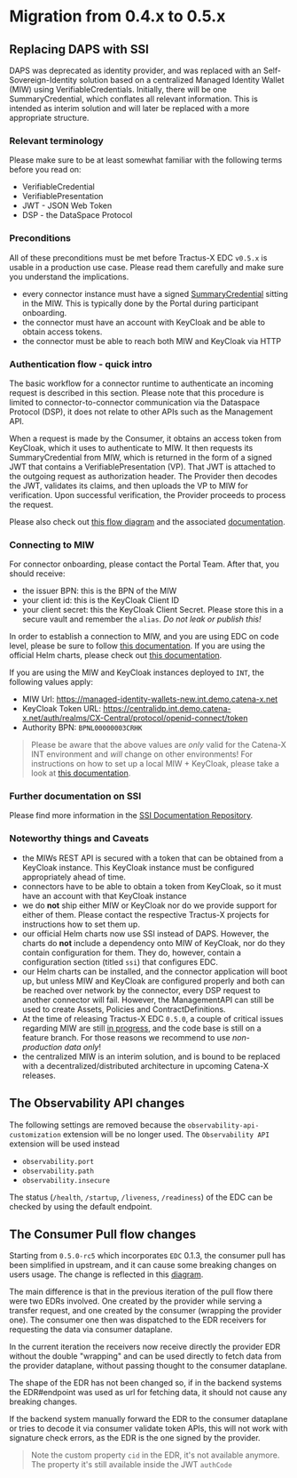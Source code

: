 # Migration from 0.4.x to 0.5.x

## Replacing DAPS with SSI

DAPS was deprecated as identity provider, and was replaced with an Self-Sovereign-Identity solution based on a
centralized Managed Identity Wallet (MIW) using VerifiableCredentials. Initially, there will be one SummaryCredential,
which conflates all relevant information. This is intended as interim solution and will later be replaced with a more
appropriate structure.

### Relevant terminology

Please make sure to be at least somewhat familiar with the following terms before you read on:

- VerifiableCredential
- VerifiablePresentation
- JWT - JSON Web Token
- DSP - the DataSpace Protocol

### Preconditions

All of these preconditions must be met before Tractus-X EDC `v0.5.x` is usable in a production use case. Please read
them carefully and make sure you understand the implications.

- every connector instance must have a
  signed [SummaryCredential](https://github.com/eclipse-tractusx/ssi-docu/tree/main/docs/credentials/summary) sitting in
  the MIW. This is typically done by the Portal during participant onboarding.
- the connector must have an account with KeyCloak and be able to obtain access tokens.
- the connector must be able to reach both MIW and KeyCloak via HTTP

### Authentication flow - quick intro

The basic workflow for a connector runtime to authenticate an incoming request is described in this section. Please note
that this procedure is limited to connector-to-connector communication via the Dataspace Protocol (DSP), it does not
relate to other APIs such as the Management API.

When a request is made by the Consumer, it obtains an access token from KeyCloak, which it uses to authenticate to MIW.
It then requests its SummaryCredential from MIW, which is returned in the form of a signed JWT that contains a
VerifiablePresentation (VP). That JWT is attached to the outgoing request as authorization header.
The Provider then decodes the JWT, validates its claims, and then uploads the VP to MIW for verification. Upon
successful verification, the Provider proceeds to process the request.

Please also check
out [this flow diagram](https://github.com/eclipse-tractusx/ssi-docu/blob/main/docs/architecture/cx-3-2/flow.svg) and
the associated [documentation](https://github.com/eclipse-tractusx/ssi-docu/tree/main/docs/architecture/cx-3-2).

### Connecting to MIW

For connector onboarding, please contact the Portal Team. After that, you should receive:

- the issuer BPN: this is the BPN of the MIW
- your client id: this is the KeyCloak Client ID
- your client secret: this the KeyCloak Client Secret. Please store this in a secure vault and remember the `alias`.
  *Do not leak or publish this!*

In order to establish a connection to MIW, and you are using EDC on code level, please be sure to
follow [this documentation](https://github.com/eclipse-tractusx/tractusx-edc/tree/main/edc-extensions/ssi/ssi-miw-credential-client).
If you are using the official Helm charts, please check
out [this documentation](https://github.com/eclipse-tractusx/tractusx-edc/blob/main/charts/tractusx-connector/README.md).

If you are using the MIW and KeyCloak instances deployed to `INT`, the following values apply:

- MIW Url: https://managed-identity-wallets-new.int.demo.catena-x.net
- KeyCloak Token URL: https://centralidp.int.demo.catena-x.net/auth/realms/CX-Central/protocol/openid-connect/token
- Authority BPN: `BPNL00000003CRHK`

> Please be aware that the above values are *only* valid for the Catena-X INT environment and *will* change on other
> environments! For instructions on how to set up a local MIW + KeyCloak, please take a look
> at [this documentation](https://github.com/eclipse-tractusx/managed-identity-wallet/blob/features/java-did-web/README.md).

### Further documentation on SSI

Please find more information in
the [SSI Documentation Repository](https://github.com/eclipse-tractusx/ssi-docu/tree/main/docs/architecture/cx-3-2).

### Noteworthy things and Caveats

- the MIWs REST API is secured with a token that can be obtained from a KeyCloak instance. This KeyCloak instance must
  be configured appropriately ahead of time.
- connectors have to be able to obtain a token from KeyCloak, so it must have an account with that KeyCloak instance
- we do **not** ship either MIW or KeyCloak nor do we provide support for either of them. Please contact the respective
  Tractus-X projects for instructions how to set them up.
- our official Helm charts now use SSI instead of DAPS. However, the charts do **not** include a dependency onto MIW of
  KeyCloak, nor do they contain configuration for them. They do, however, contain a configuration section (titled `ssi`)
  that configures EDC.
- our Helm charts can be installed, and the connector application will boot up, but unless MIW and KeyCloak are
  configured properly and both can be reached over network by the connector, every DSP request to another connector will
  fail. However, the ManagementAPI can still be used to create Assets, Policies and ContractDefinitions.
- At the time of releasing Tractus-X EDC `0.5.0`, a couple of critical issues regarding MIW are
  still [in progress](https://jira.catena-x.net/projects/CGD/issues/CGD-291), and the code base is still on a feature
  branch. For those reasons we recommend to use *non-production data only*!
- the centralized MIW is an interim solution, and is bound to be replaced with a decentralized/distributed architecture
  in upcoming Catena-X releases.

## The Observability API changes

The following settings are removed because the `observability-api-customization` extension will be no longer used.
The `Observability API` extension will be used instead

- `observability.port`
- `observability.path`
- `observability.insecure`

The status (`/health`, `/startup`, `/liveness`, `/readiness`) of the EDC can be checked by using the default endpoint.

## The Consumer Pull flow changes

Starting from `0.5.0-rc5` which incorporates `EDC` 0.1.3, the consumer pull has been simplified in upstream, and it
can cause some breaking changes on users usage. The change is reflected in
this [diagram](https://github.com/eclipse-edc/Connector/blob/main/docs/developer/architecture/data-transfer/diagrams/transfer-data-plane-consumer-pull.png).

The main difference is that in the previous iteration of the pull flow there were two EDRs involved. One created by the
provider while serving
a transfer request, and one created by the consumer (wrapping the provider one). The consumer one then was dispatched to
the EDR receivers for requesting
the data via consumer dataplane.

In the current iteration the receivers now receive directly the provider EDR without the double "wrapping" and can be
used directly to fetch data
from the provider dataplane, without passing thought to the consumer dataplane.

The shape of the EDR has not been changed so, if in the backend systems the EDR#endpoint was used as url for fetching
data, it should not cause any
breaking changes.

If the backend system manually forward the EDR to the consumer dataplane or tries to decode it via consumer validate
token APIs,
this will not work with signature check errors, as the EDR is the one signed by the provider.

> Note the custom property `cid` in the EDR, it's not available anymore. The property it's still available inside the
> JWT `authCode`

